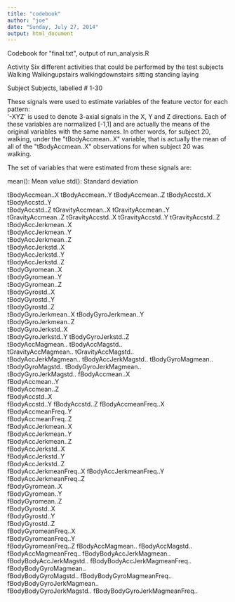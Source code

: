 ```yaml
---
title: "codebook"
author: "joe"
date: "Sunday, July 27, 2014"
output: html_document
---
```


Codebook for "final.txt", output of run_analysis.R

Activity
  Six different activities that could be performed by the test subjects
    Walking
    Walkingupstairs
    walkingdownstairs
    sitting
    standing
    laying
    
Subject
  Subjects, labelled # 1-30
  
These signals were used to estimate variables of the feature vector for each pattern:  
'-XYZ' is used to denote 3-axial signals in the X, Y and Z directions.  Each of these variables are normalized [-1,1] and are actually the means of the original variables with the same names.  In other words, for subject 20, walking, under the "tBodyAccmean..X" variable, that is actually the mean of all of the "tBodyAccmean..X" observations for when subject 20 was walking.

The set of variables that were estimated from these signals are: 

mean(): Mean value
std(): Standard deviation

  tBodyAccmean..X 
  tBodyAccmean..Y
  tBodyAccmean..Z
  tBodyAccstd..X	
  tBodyAccstd..Y	
  tBodyAccstd..Z
  tGravityAccmean..X
  tGravityAccmean..Y
  tGravityAccmean..Z
  tGravityAccstd..X	
  tGravityAccstd..Y	
  tGravityAccstd..Z	
  tBodyAccJerkmean..X	
  tBodyAccJerkmean..Y	
  tBodyAccJerkmean..Z	
  tBodyAccJerkstd..X	
  tBodyAccJerkstd..Y	
  tBodyAccJerkstd..Z	
  tBodyGyromean..X	
  tBodyGyromean..Y	
  tBodyGyromean..Z	
  tBodyGyrostd..X	
  tBodyGyrostd..Y	
  tBodyGyrostd..Z	
  tBodyGyroJerkmean..X
  tBodyGyroJerkmean..Y	
  tBodyGyroJerkmean..Z	
  tBodyGyroJerkstd..X	
  tBodyGyroJerkstd..Y
  tBodyGyroJerkstd..Z	
  tBodyAccMagmean..	
  tBodyAccMagstd..	
  tGravityAccMagmean..
  tGravityAccMagstd..	
  tBodyAccJerkMagmean..
  tBodyAccJerkMagstd..
  tBodyGyroMagmean..	
  tBodyGyroMagstd..	
  tBodyGyroJerkMagmean..	
  tBodyGyroJerkMagstd..	
  fBodyAccmean..X	
  fBodyAccmean..Y	
  fBodyAccmean..Z	
  fBodyAccstd..X	
  fBodyAccstd..Y
  fBodyAccstd..Z
  fBodyAccmeanFreq..X	
  fBodyAccmeanFreq..Y	
  fBodyAccmeanFreq..Z	
  fBodyAccJerkmean..X	
  fBodyAccJerkmean..Y	
  fBodyAccJerkmean..Z	
  fBodyAccJerkstd..X	
  fBodyAccJerkstd..Y	
  fBodyAccJerkstd..Z	
  fBodyAccJerkmeanFreq..X
  fBodyAccJerkmeanFreq..Y
  fBodyAccJerkmeanFreq..Z	
  fBodyGyromean..X	
  fBodyGyromean..Y	
  fBodyGyromean..Z	
  fBodyGyrostd..X	
  fBodyGyrostd..Y	
  fBodyGyrostd..Z	
  fBodyGyromeanFreq..X	
  fBodyGyromeanFreq..Y	
  fBodyGyromeanFreq..Z
  fBodyAccMagmean..	
  fBodyAccMagstd..	
  fBodyAccMagmeanFreq..	
  fBodyBodyAccJerkMagmean..	
  fBodyBodyAccJerkMagstd..
  fBodyBodyAccJerkMagmeanFreq..	
  fBodyBodyGyroMagmean..	
  fBodyBodyGyroMagstd..	
  fBodyBodyGyroMagmeanFreq..	
  fBodyBodyGyroJerkMagmean..	
  fBodyBodyGyroJerkMagstd..	
  fBodyBodyGyroJerkMagmeanFreq..


